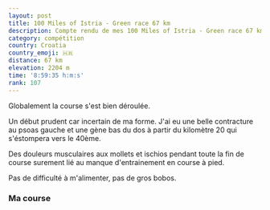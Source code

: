 ```yaml
---
layout: post
title: 100 Miles of Istria - Green race 67 km
description: Compte rendu de mes 100 Miles of Istria - Green race 67 km
category: compétition
country: Croatia
country_emoji: 🇭🇷
distance: 67 km
elevation: 2204 m
time: '8:59:35 h:m:s'
rank: 107
---
```


Globalement la course s'est bien déroulée.

Un début prudent car incertain de ma
forme. J'ai eu une belle contracture au psoas gauche et une gène bas du dos à
partir du kilomètre 20 qui s'éstompera vers le 40ème.

Des douleurs musculaires aux mollets et ischios pendant toute la fin de course
surement lié au manque d'entrainement en course à pied.

Pas de difficulté à m'alimenter, pas de gros bobos.

### Ma course

<iframe
  height='405'
  width='100%'
  frameborder='0'
  allowtransparency='true'
  scrolling='no'
  data-src='https://www.strava.com/activities/2287591446/embed/fd3e9db5d06d711ba72246a4e626a0b35f121f5d'
  onload='lzld(this)'>
</iframe>

<!--
vim:spell spelllang=fr
-->
